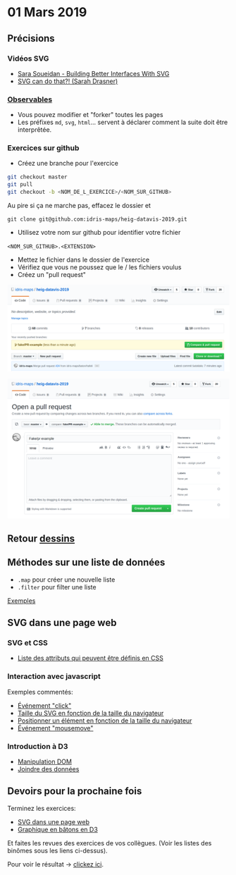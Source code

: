 # 01 Mars 2019

## Précisions

### Vidéos SVG

* [Sara Soueidan - Building Better Interfaces With SVG](https://www.youtube.com/watch?v=lMFfTRiipOQ)
* [SVG can do that?! (Sarah Drasner)](https://www.youtube.com/watch?v=ADXX4fmWHbo)

### [Observables](https://beta.observablehq.com/)

* Vous pouvez modifier et "forker" toutes les pages
* Les préfixes `md`, `svg`, `html`... servent à déclarer comment la suite doit être interprêtée.

### Exercices sur github

* Créez une branche pour l'exercice

```bash
git checkout master
git pull
git checkout -b <NOM_DE_L_EXERCICE>/<NOM_SUR_GITHUB>
```

Au pire si ça ne marche pas, effacez le dossier et

```
git clone git@github.com:idris-maps/heig-datavis-2019.git
```

* Utilisez votre nom sur github pour identifier votre fichier

`<NOM_SUR_GITHUB>.<EXTENSION>`

* Mettez le fichier dans le dossier de l'exercice
* Vérifiez que vous ne poussez que le / les fichiers voulus
* Créez un "pull request"

![Créer un PR 1](https://github.com/idris-maps/heig-datavis-2019/blob/master/20190301-manipulation-dom/img/create_pr_1.png)

![Créer un PR 2](https://github.com/idris-maps/heig-datavis-2019/blob/master/20190301-manipulation-dom/img/create_pr_2.png)

## Retour [dessins](https://github.com/idris-maps/heig-datavis-2019/tree/master/20190222-intro/dessins)

## Méthodes sur une liste de données

* `.map` pour créer une nouvelle liste
* `.filter` pour filter une liste

[Exemples](https://observablehq.com/@idris-maps/methodes-sur-une-liste-array)

## SVG dans une page web

### SVG et CSS

* [Liste des attributs qui peuvent être définis en CSS](http://tutorials.jenkov.com/svg/svg-and-css.html)

### Interaction avec javascript

Exemples commentés:

* [Événement "click"](https://github.com/idris-maps/heig-datavis-2019/blob/master/20190301-manipulation-dom/exemples/exemple_1.html)
* [Taille du SVG en fonction de la taille du navigateur](https://github.com/idris-maps/heig-datavis-2019/blob/master/20190301-manipulation-dom/exemples/exemple_2.html)
* [Positionner un élément en fonction de la taille du navigateur](https://github.com/idris-maps/heig-datavis-2019/blob/master/20190301-manipulation-dom/exemples/exemple_3.html)
* [Événement "mousemove"](https://github.com/idris-maps/heig-datavis-2019/blob/master/20190301-manipulation-dom/exemples/exemple_4.html) 

### Introduction à D3

* [Manipulation DOM](https://beta.observablehq.com/@idris-maps/d3-manipulation-dom)
* [Joindre des données](https://beta.observablehq.com/@idris-maps/d3-joindre-des-donnees-a-des-elements)

## Devoirs pour la prochaine fois

Terminez les exercices:

* [SVG dans une page web](https://github.com/idris-maps/heig-datavis-2019/tree/master/20190301-manipulation-dom/exercice_svg_web)
* [Graphique en bâtons en D3](https://github.com/idris-maps/heig-datavis-2019/tree/master/20190301-manipulation-dom/exercice_d3)

Et faites les revues des exercices de vos collègues. (Voir les listes des binômes sous les liens ci-dessus).

Pour voir le résultat -> [clickez ici](http://datavis.heig190301.surge.sh/).